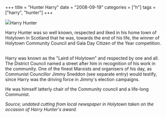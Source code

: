 +++
title = "Hunter Harry"
date = "2008-09-19"
categories = ["h"]
tags = ["harry", "hunter"]
+++

![](http://79.170.40.183/grahamstevenson.me.uk/images/stories/hunter%20harry(1).jpg)Harry Hunter

Harry Hunter was so well known, respected and liked in his home town of Holytown in Scotland that he was, towards the end of his life, the winner of Holytown Community Council and Gala Day Citizen of the Year competition.  

Harry was known as the "Laird of Holytown" and respected by one and all. The District Council named a street after him in recognition of his work in the community. One of the finest Marxists and organisers of his day, as Communist Councillor Jimmy Sneddon (see separate entry) would testify, since Harry was the driving force in Jimmy's election campaigns.

He was himself latterly chair of the Community council and a life-long Communist.

_Source; undated cutting from local newspaper in Holytown taken on the occasion of Harry Hunter's award._
